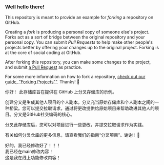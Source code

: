 ### Well hello there!

This repository is meant to provide an example for *forking* a repository on GitHub.

Creating a *fork* is producing a personal copy of someone else's project. Forks act as a sort of bridge between the original repository and your personal copy. You can submit *Pull Requests* to help make other people's projects better by offering your changes up to the original project. Forking is at the core of social coding at GitHub.

After forking this repository, you can make some changes to the project, and submit [a Pull Request](https://github.com/octocat/Spoon-Knife/pulls) as practice.

For some more information on how to fork a repository, [check out our guide, "Forking Projects""](http://guides.github.com/overviews/forking/). Thanks! :sparkling_heart:  

你好！
此存储库旨在提供在 GitHub 上分叉存储库的示例。

创建分叉是生成其他人项目的个人副本。分叉充当原始存储库和个人副本之间的一种桥梁。您可以提交拉取请求，通过将更改提供给原始项目来帮助改进其他人的项目。分叉是GitHub社交编码的核心。

分叉此存储库后，您可以对项目进行一些更改，并提交拉取请求作为实践。

有关如何分叉仓库的更多信息，请查看我们的指南“分叉项目”。谢谢！💖
 
 好的，我已经修改好了！！！  
 我已经在main修改内容！  
 这是我在线上功能修改内容！
